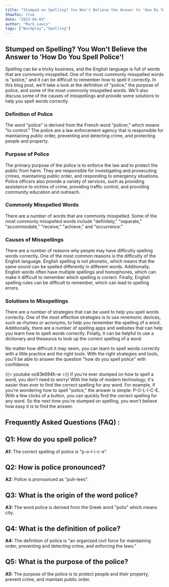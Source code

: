 ```yaml
---
title: "Stumped on Spelling? You Won't Believe the Answer to 'How Do You Spell Police'!"
ShowToc: true 
date: "2023-04-03"
author: "Mark Lewis" 
tags: ["Wordplay","Spelling"]
---
```

## Stumped on Spelling? You Won't Believe the Answer to 'How Do You Spell Police'!

Spelling can be a tricky business, and the English language is full of words that are commonly misspelled. One of the most commonly misspelled words is "police," and it can be difficult to remember how to spell it correctly. In this blog post, we'll take a look at the definition of "police," the purpose of police, and some of the most commonly misspelled words. We'll also discuss some of the causes of misspellings and provide some solutions to help you spell words correctly.

### Definition of Police

The word "police" is derived from the French word "policer," which means "to control." The police are a law enforcement agency that is responsible for maintaining public order, preventing and detecting crime, and protecting people and property.

### Purpose of Police

The primary purpose of the police is to enforce the law and to protect the public from harm. They are responsible for investigating and prosecuting crimes, maintaining public order, and responding to emergency situations. Police officers also provide a variety of services, such as providing assistance to victims of crime, providing traffic control, and providing community education and outreach.

### Commonly Misspelled Words

There are a number of words that are commonly misspelled. Some of the most commonly misspelled words include "definitely," "separate," "accommodate," "receive," "achieve," and "occurrence."

### Causes of Misspellings

There are a number of reasons why people may have difficulty spelling words correctly. One of the most common reasons is the difficulty of the English language. English spelling is not phonetic, which means that the same sound can be spelled differently in different words. Additionally, English words often have multiple spellings and homophones, which can make it difficult to remember which spelling is correct. Finally, English spelling rules can be difficult to remember, which can lead to spelling errors.

### Solutions to Misspellings

There are a number of strategies that can be used to help you spell words correctly. One of the most effective strategies is to use mnemonic devices, such as rhymes or acronyms, to help you remember the spelling of a word. Additionally, there are a number of spelling apps and websites that can help you learn how to spell words correctly. Finally, it can be helpful to use a dictionary and thesaurus to look up the correct spelling of a word.

No matter how difficult it may seem, you can learn to spell words correctly with a little practice and the right tools. With the right strategies and tools, you'll be able to answer the question "how do you spell police" with confidence.

{{< youtube oo83k694h-w >}} 
If you're ever stumped on how to spell a word, you don't need to worry! With the help of modern technology, it's easier than ever to find the correct spelling for any word. For example, if you're wondering how to spell "police," the answer is simple: P-O-L-I-C-E. With a few clicks of a button, you can quickly find the correct spelling for any word. So the next time you're stumped on spelling, you won't believe how easy it is to find the answer.

## Frequently Asked Questions (FAQ) :
## Q1: How do you spell police?
**A1:** The correct spelling of police is "p-o-l-i-c-e".

## Q2: How is police pronounced?
**A2:** Police is pronounced as "puh-lees".

## Q3: What is the origin of the word police?
**A3:** The word police is derived from the Greek word "polis" which means city.

## Q4: What is the definition of police?
**A4:** The definition of police is "an organized civil force for maintaining order, preventing and detecting crime, and enforcing the laws."

## Q5: What is the purpose of the police?
**A5:** The purpose of the police is to protect people and their property, prevent crime, and maintain public order.





